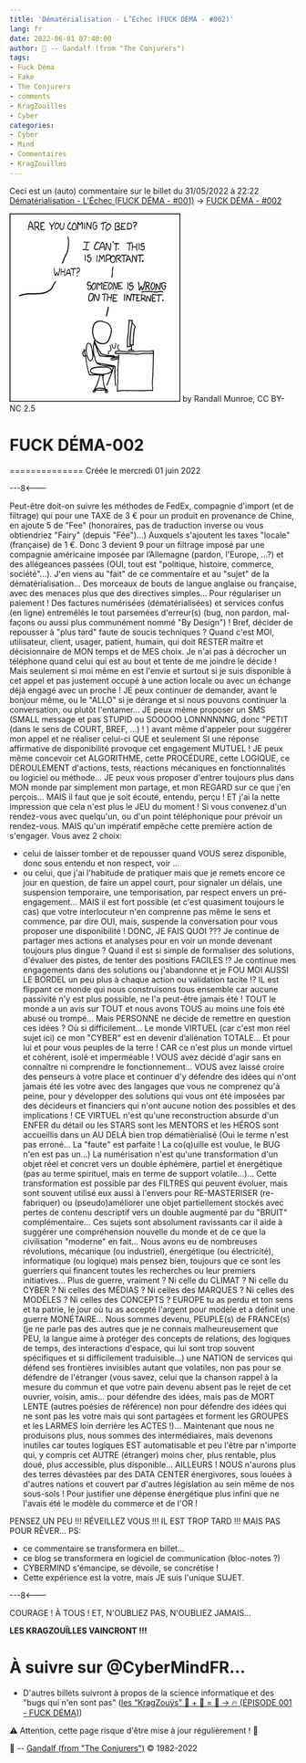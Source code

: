 ```yaml
---
title: 'Dématérialisation - L’Échec (FUCK DÉMA - #002)'
lang: fr
date: 2022-06-01 07:40:00
author: 🧙 -- Gandalf (from "The Conjurers")
tags:
- Fuck Déma
- Fake
- The Conjurers
- comments
- KragZouïlles
- Cyber
categories:
- Cyber
- Mind
- Commentaires
- KragZouïlles
---
```


Ceci est un (auto) commentaire sur le billet du 31/05/2022 à 22:22 [Dématérialisation - L’Échec (FUCK DÉMA - #001)](https://cybermind.fr/fr/Cyber/Dematerialisation_(Echec)/#more) -> [FUCK DÉMA - #002](https://cybermind.fr/fr/Cyber/Dematerialisation_(Echec)/#isso-6)

<img src="/uploads/images/COMMENTS/duty_calls.png" width="300px" heigth="330px">
by Randall Munroe, CC BY-NC 2.5

<!-- more -->

# FUCK DÉMA-002
==============
Créée le mercredi 01 juin 2022

---8<---

Peut-être doit-on suivre les méthodes de FedEx, compagnie d'import (et de filtrage) qui pour une TAXE de 3 € pour un produit en provenance de Chine, en ajoute 5 de "Fee" (honoraires, pas de traduction inverse ou vous obtiendriez "Fairy" (depuis "Fée")...) Auxquels s'ajoutent les taxes "locale" (française) de 1 €. Donc 3 devient 9 pour un filtrage imposé par une compagnie américaine imposée par l’Allemagne (pardon, l'Europe, ...?) et des allégeances passées (OUI, tout est "politique, histoire, commerce, société"...).
J'en viens au "fait" de ce commentaire et au "sujet" de la dématérialisation...
Des morceaux de bouts de langue anglaise ou française, avec des menaces plus que des directives simples...
Pour régulariser un paiement !
Des factures numérisées (dématérialisées) et services confus (en ligne) entremêlés le tout parsemées d'erreur(s) (bug, non pardon, mal-façons ou aussi plus communément nommé "By Design") !
Bref, décider de repousser à "plus tard" faute de soucis techniques ?
Quand c'est MOI, utilisateur, client, usager, patient, humain, qui doit RESTER maître et décisionnaire de MON temps et de MES choix.
Je n'ai pas à décrocher un téléphone quand celui qui est au bout et tente de me joindre le décide !
Mais seulement si moi même en est l'envie et surtout si je suis disponible à cet appel et pas justement occupé à une action locale ou avec un échange déjà engagé avec un proche !
JE peux continuer de demander, avant le bonjour même, ou le "ALLO" si je dérange et si nous pouvons continuer la conversation, ou plutôt l'entamer...
JE peux même proposer un SMS (SMALL message et pas STUPID ou SOOOOO LONNNNNNG, donc "PETIT (dans le sens de COURT, BREF, ...) ! ) avant même d'appeler pour suggérer mon appel et ne réaliser celui-ci QUE et seulement SI une réponse affirmative de disponibilité provoque cet engagement MUTUEL !
JE peux même concevoir cet ALGORITHME, cette PROCÉDURE, cette LOGIQUE, ce DÉROULEMENT d'actions, tests, réactions mécaniques en fonctionnalités ou logiciel ou méthode...
JE peux vous proposer d'entrer toujours plus dans MON monde par simplement mon partage, et mon REGARD sur ce que j'en perçois...
MAIS il faut que je soit écouté, entendu, perçu !
ET j'ai la nette impression que cela n'est plus le JEU du moment !
Si vous convenez d'un rendez-vous avec quelqu'un, ou d'un point téléphonique pour prévoir un rendez-vous.
MAIS qu'un impératif empêche cette première action de s'engager.
Vous avez 2 choix:
- celui de laisser tomber et de repousser quand VOUS serez disponible, donc sous entendu et non respect, voir ...
- ou celui, que j'ai l'habitude de pratiquer mais que je remets encore ce jour en question, de faire un appel court, pour signaler un délais, une suspension temporaire, une temporisation, par respect envers un pré-engagement... MAIS il est fort possible (et c'est quasiment toujours le cas) que votre interlocuteur n'en comprenne pas même le sens et commence, par dire OUI, mais, suspende la conversation pour vous proposer une disponibilité !
DONC, JE FAIS QUOI ???
Je continue de partager mes actions et analyses pour en voir un monde devenant toujours plus dingue ?
Quand il est si simple de formaliser des solutions, d'évaluer des pistes, de tenter des positions FACILES !?
Je continue mes engagements dans des solutions ou j'abandonne et je FOU MOI AUSSI LE BORDEL un peu plus à chaque action ou validation tacite !?
IL est flippant ce monde qui nous construisons tous ensemble car aucune passivité n'y est plus possible, ne l'a peut-être jamais été !
TOUT le monde a un avis sur TOUT et nous avons TOUS au moins une fois été abusé ou trompé...
Mais PERSONNE ne décide de remettre en question ces idées ?
Où si difficilement...
Le monde VIRTUEL (car c'est mon réel sujet ici) ce mon "CYBER" est en devenir d’aliénation TOTALE...
Et pour lui et pour vous peuples de la terre !
CAR ce n'est plus un monde virtuel et cohérent, isolé et imperméable !
VOUS avez décidé d'agir sans en connaître ni comprendre le fonctionnement...
VOUS avez laissé croire des penseurs à votre place et continuer d'y défendre des idées qui n'ont jamais été les votre avec des langages que vous ne comprenez qu'à peine, pour y développer des solutions qui vous ont été imposées par des décideurs et financiers qui n'ont aucune notion des possibles et des implications !
CE VIRTUEL n'est qu'une reconstruction absurde d'un ENFER du détail ou les STARS sont les MENTORS et les HÉROS sont accueillis dans un AU DELÀ bien trop dématièrialisé (Oui le terme n'est pas erroné... La "faute" est parfaite ! La co(q)uille est voulue, le BUG n'en est pas un...)
La numérisation n'est qu'une transformation d'un objet réel et concret vers un double éphémère, partiel et énergétique (pas au terme spirituel, mais en terme de support volatile...)...
Cette transformation est possible par des FILTRES qui peuvent évoluer, mais sont souvent utilisé eux aussi à l'envers pour RE-MASTERISER (re-fabriquer) ou (pseudo)améliorer une objet partiellement stockés avec pertes de contenu descriptif vers un double augmenté par du "BRUIT" complémentaire...
Ces sujets sont absolument ravissants car il aide à suggérer une compréhension nouvelle du monde et de ce que la civilisation "moderne" en fait...
Nous avons eu de nombreuses révolutions, mécanique (ou industriel), énergétique (ou électricité), informatique (ou logique) mais pensez bien, toujours que ce sont les guerriers qui financent toutes les recherches ou leur premiers initiatives...
Plus de guerre, vraiment ?
Ni celle du CLIMAT ?
Ni celle du CYBER ?
Ni celles des MÉDIAS ?
Ni celles des MARQUES ?
Ni celles des MODÈLES ?
Ni celles des CONCEPTS ?
EUROPE tu as perdu et ton sens et ta patrie, le jour où tu as accepté l'argent pour modèle et a définit une guerre MONÉTAIRE...
Nous sommes devenu, PEUPLE(s) de FRANCE(s) (je ne parle pas des autres que je ne connais malheureusement que PEU, la langue aime à protéger des concepts de relations, des logiques de temps, des interactions d'espace, qui lui sont trop souvent spécifiques et si difficilement traduisible...) une NATION de services qui défend ses frontières invisibles autant que volatiles, non pas pour se défendre de l'étranger (vous savez, celui que la chanson rappel à la mesure du commun et que votre pain devenu absent pas le rejet de cet ouvrier, voisin, amis... pour défendre des idées, mais pas de MORT LENTE (autres poésies de référence) non pour défendre des idées qui ne sont pas les votre mais qui sont partagées et forment les GROUPES et les LARMES loin derrière les ACTES !)...
Maintenant que nous ne produisons plus, nous sommes des intermédiaires, mais devenons inutiles car toutes logiques EST automatisable et peu l'être par n'importe qui, y compris cet AUTRE (étranger) moins cher, plus rentable, plus doué, plus accessible, plus disponible... AILLEURS !
NOUS n'aurons plus des terres dévastées par des DATA CENTER énergivores, sous louées à d'autres nations et couvert par d'autres législation au sein même de nos sous-sols !
Pour justifier une dépense énergétique plus infini que ne l'avais été le modèle du commerce et de l'OR !

PENSEZ UN PEU !!!
RÉVEILLEZ VOUS !!!
IL EST TROP TARD !!!
MAIS PAS POUR RÊVER...
PS:
- ce commentaire se transformera en billet...
- ce blog se transformera en logiciel de communication (bloc-notes ?)
- CYBERMIND s'émancipe, se dévoile, se concrétise !
- Cette expérience est la votre, mais JE suis l'unique SUJET.

---8<---

COURAGE !
À TOUS !
ET, N'OUBLIEZ PAS, N'OUBLIEZ JAMAIS...

**LES KRAGZOUÏLLES VAINCRONT !!!**

# À suivre sur @CyberMindFR… #

- D'autres billets suivront à propos de la science informatique et des "bugs qui n'en sont pas" ([les “KragZouÿs” 🧠 + 🧩 = 🧙 -> 🔥 (ÉPISODE 001 - FUCK DÉMA)](https://cybermind.fr/tags/Fuck-Dema/))

⚠️ Attention, cette page risque d'être mise à jour régulièrement ! 👀

🧙 -- [Gandalf (from "The Conjurers")](mailto:Gandalf@Gk2.NET?subject=The%20Conjurers%20%3F) ©️ 1982-2022